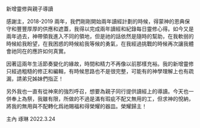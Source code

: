 新增靈修與親子導讀

感謝主，2018-2019 兩年，我們剛剛開始兩年讀經計劃的時候，得蒙神的恩典保守和豐豐厚厚的供應和遮蓋，我得以完成兩年讀經和紀錄每日靈修心得。如今又是兩年過去，神帶領我進入不同的領地，但是祂的話依然是隨時的幫助，在我軟弱的時候給我盼望，在我困惑的時候給我等候的勇氣，在我經過挑戰的時候再次讓我體會祂同在的應許如何真實。

因著這兩年生活節奏變化的緣故，時間和精力不再像以前那樣充裕。我的新增靈修只經過粗糙的修正和編輯，有時候思路也不是很完整，可能有的神學理解上也有疏漏，請弟兄姊妹們指正！

另外我也一直有從神來的強烈呼召，想要為親子同行提供讀經上的導讀。今天也一併奉上為祭，我雖有限，所做的不過是滿有瑕疵不配又無用的工，但求神的悅納，將我的無用與不配轉化爲祂賜福和得榮耀的器皿。榮耀歸主！

主內
琢琳
2022.3.24
